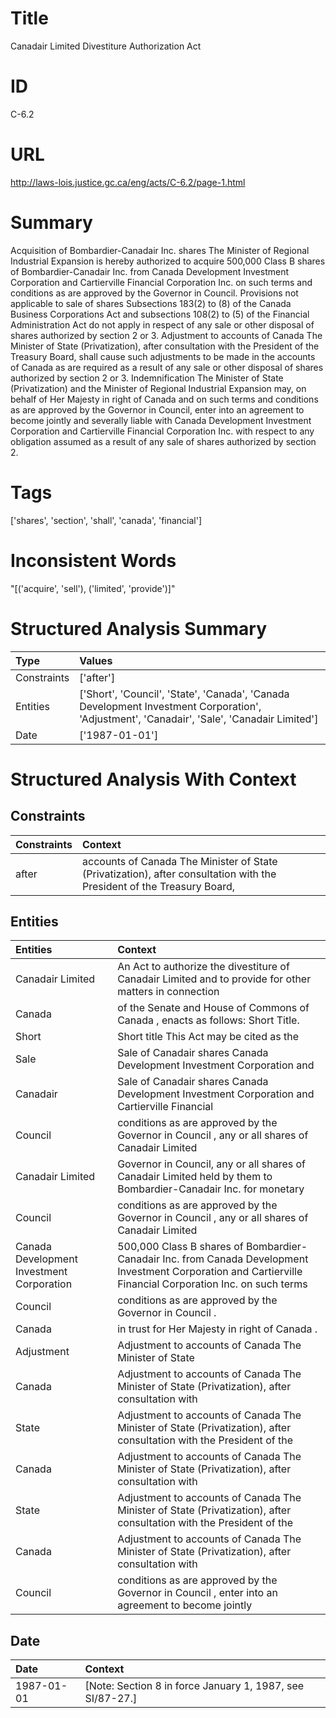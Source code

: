 # Title
Canadair Limited Divestiture Authorization Act


# ID
C-6.2

# URL
http://laws-lois.justice.gc.ca/eng/acts/C-6.2/page-1.html


# Summary
Acquisition of Bombardier-Canadair Inc. shares The Minister of Regional Industrial Expansion is hereby authorized to acquire 500,000 Class B shares of Bombardier-Canadair Inc. from Canada Development Investment Corporation and Cartierville Financial Corporation Inc. on such terms and conditions as are approved by the Governor in Council.
Provisions not applicable to sale of shares Subsections 183(2) to (8) of the  Canada Business Corporations Act  and subsections 108(2) to (5) of the  Financial Administration Act  do not apply in respect of any sale or other disposal of shares authorized by section 2 or 3.
Adjustment to accounts of Canada The Minister of State (Privatization), after consultation with the President of the Treasury Board, shall cause such adjustments to be made in the accounts of Canada as are required as a result of any sale or other disposal of shares authorized by section 2 or 3.
Indemnification The Minister of State (Privatization) and the Minister of Regional Industrial Expansion may, on behalf of Her Majesty in right of Canada and on such terms and conditions as are approved by the Governor in Council, enter into an agreement to become jointly and severally liable with Canada Development Investment Corporation and Cartierville Financial Corporation Inc. with respect to any obligation assumed as a result of any sale of shares authorized by section 2.


# Tags
['shares', 'section', 'shall', 'canada', 'financial']


# Inconsistent Words
"[('acquire', 'sell'), ('limited', 'provide')]"


# Structured Analysis Summary
| Type        | Values                                                                                                                                     |
|:------------|:-------------------------------------------------------------------------------------------------------------------------------------------|
| Constraints | ['after']                                                                                                                                  |
| Entities    | ['Short', 'Council', 'State', 'Canada', 'Canada Development Investment Corporation', 'Adjustment', 'Canadair', 'Sale', 'Canadair Limited'] |
| Date        | ['1987-01-01']                                                                                                                             |


# Structured Analysis With Context
 


## Constraints
| Constraints   | Context                                                                                                                |
|:--------------|:-----------------------------------------------------------------------------------------------------------------------|
| after         | accounts of Canada The Minister of State (Privatization), after consultation with the President of the Treasury Board, |


## Entities
| Entities                                  | Context                                                                                                                                                     |
|:------------------------------------------|:------------------------------------------------------------------------------------------------------------------------------------------------------------|
| Canadair Limited                          | An Act to authorize the divestiture of  Canadair Limited and to provide for other matters in connection                                                     |
| Canada                                    | of the Senate and House of Commons of Canada , enacts as follows: Short Title.                                                                              |
| Short                                     | Short title This Act may be cited as the                                                                                                                    |
| Sale                                      | Sale of Canadair shares Canada Development Investment Corporation and                                                                                       |
| Canadair                                  | Sale of  Canadair shares Canada Development Investment Corporation and Cartierville Financial                                                               |
| Council                                   | conditions as are approved by the Governor in Council , any or all shares of Canadair Limited                                                               |
| Canadair Limited                          | Governor in Council, any or all shares of Canadair Limited held by them to Bombardier-Canadair Inc. for monetary                                            |
| Council                                   | conditions as are approved by the Governor in Council , any or all shares of Canadair Limited                                                               |
| Canada Development Investment Corporation | 500,000 Class B shares of Bombardier-Canadair Inc. from Canada Development Investment Corporation and Cartierville Financial Corporation Inc. on such terms |
| Council                                   | conditions as are approved by the Governor in Council .                                                                                                     |
| Canada                                    | in trust for Her Majesty in right of Canada .                                                                                                               |
| Adjustment                                | Adjustment to accounts of Canada The Minister of State                                                                                                      |
| Canada                                    | Adjustment to accounts of  Canada The Minister of State (Privatization), after consultation with                                                            |
| State                                     | Adjustment to accounts of Canada The Minister of  State (Privatization), after consultation with the President of the                                       |
| Canada                                    | Adjustment to accounts of  Canada The Minister of State (Privatization), after consultation with                                                            |
| State                                     | Adjustment to accounts of Canada The Minister of  State (Privatization), after consultation with the President of the                                       |
| Canada                                    | Adjustment to accounts of  Canada The Minister of State (Privatization), after consultation with                                                            |
| Council                                   | conditions as are approved by the Governor in Council , enter into an agreement to become jointly                                                           |


## Date
| Date       | Context                                                     |
|:-----------|:------------------------------------------------------------|
| 1987-01-01 | [Note: Section 8 in force January 1, 1987,  see  SI/87-27.] |



